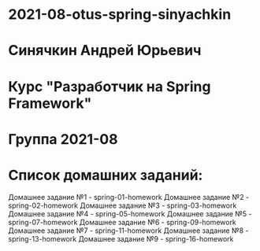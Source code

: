 # 2021-08-otus-spring-sinyachkin
# Синячкин Андрей Юрьевич
# Курс "Разработчик на Spring Framework"
# Группа 2021-08
# Список домашних заданий:
Домашнее задание №1 - spring-01-homework
Домашнее задание №2 - spring-02-homework
Домашнее задание №3 - spring-03-homework
Домашнее задание №4 - spring-05-homework
Домашнее задание №5 - spring-07-homework
Домашнее задание №6 - spring-09-homework
Домашнее задание №7 - spring-11-homework
Домашнее задание №8 - spring-13-homework
Домашнее задание №9 - spring-16-homework